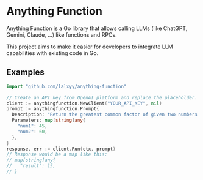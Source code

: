 # Anything Function

Anything Function is a Go library that allows calling LLMs (like ChatGPT, Gemini, Claude, ...) like functions and RPCs.

This project aims to make it easier for developers to integrate LLM capabilities with existing code in Go.

## Examples

```go
import "github.com/lalxyy/anything-function"

// Create an API key from OpenAI platform and replace the placeholder.
client := anythingfunction.NewClient("YOUR_API_KEY", nil)
prompt := anythingfunction.Prompt{
  Description: "Return the greatest common factor of given two numbers `num1` and `num2`.",
  Parameters: map[string]any{
    "num1": 45,
    "num2": 60,
  },
}
response, err := client.Run(ctx, prompt)
// Response would be a map like this:
// map[string]any{
//   "result": 15,
// }
```

